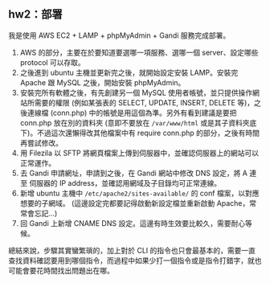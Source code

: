 ## hw2：部署
我是使用 AWS EC2 + LAMP + phpMyAdmin + Gandi 服務完成部署。
1. AWS 的部分，主要在於要知道要選哪一項服務、選哪一個 server、設定哪些 protocol 可以存取。
2. 之後進到 ubuntu 主機並更新完之後，就開始設定安裝 LAMP。安裝完 Apache 跟 MySQL 之後，開始安裝 phpMyAdmin。
3. 安裝完所有軟體之後，有先創建另一個 MySQL 使用者帳號，並只提供操作網站所需要的權限 (例如某張表的 SELECT, UPDATE, INSERT, DELETE 等)，之後連線檔 (conn.php) 中的帳號是用這個為準。另外有看到建議是要把 conn.php 放在別的資料夾 (意即不要放在 `/var/www/html` 或是其子資料夾底下)。不過這次還懶得改其他檔案中有 require conn.php 的部分，之後有時間再嘗試修改。
4. 用 Filezila 以 SFTP 將網頁檔案上傳到伺服器中，並確認伺服器上的網站可以正常運作。
5. 去 Gandi 申請網址，申請到之後，在 Gandi 網站中修改 DNS 設定，將 A 連至 伺服器的 IP address，並確認用網域及子目錄均可正常連線。
6. 新增 ubuntu 主機中 `/etc/apache2/sites-available/` 的 conf 檔案，以對應想要的子網域。 (這邊設定完都要記得啟動新設定檔並重新啟動 Apache，常常會忘記...) 
7. 回 Gandi 上新增 CNAME DNS 設定。這邊有時生效要比較久，需要耐心等候。

總結來說，步驟其實蠻繁瑣的，加上對於 CLI 的指令也只會最基本的，需要一直查找資料確認要用到哪個指令，而過程中如果少打一個指令或是指令打錯字，就也可能會要花時間找出問題出在哪。